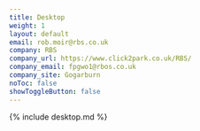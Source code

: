 ```yaml
---
title: Desktop
weight: 1
layout: default
email: rob.moir@rbs.co.uk
company: RBS
company_url: https://www.click2park.co.uk/RBS/
company_email: fpgwo1@rbos.co.uk
company_site: Gogarburn
noToc: false
showToggleButton: false
---
```


{% include desktop.md %}
